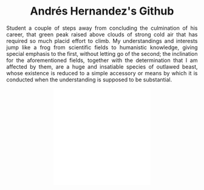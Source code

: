 <h1 align="center">
  Andrés Hernandez's Github
</h1>

<p align="justify">
Student a couple of steps away from concluding the culmination of his career, that green peak raised above clouds of strong cold air that has required so much placid effort to climb.
My understandings and interests jump like a frog from scientific fields to humanistic knowledge, giving special emphasis to the first, without letting go of the second; the inclination for the aforementioned fields, 
together with the determination that I am affected by them, are a huge and insatiable species of outlawed beast, whose existence is reduced to a simple accessory or means by which it is conducted when the understanding is supposed to be substantial.
</p>

<div align="center">
<a href=""><img src="https://raw.githubusercontent.com/ainfanthe/ainfanthe/main/assets/train-01.gif" /></a>
</div>
